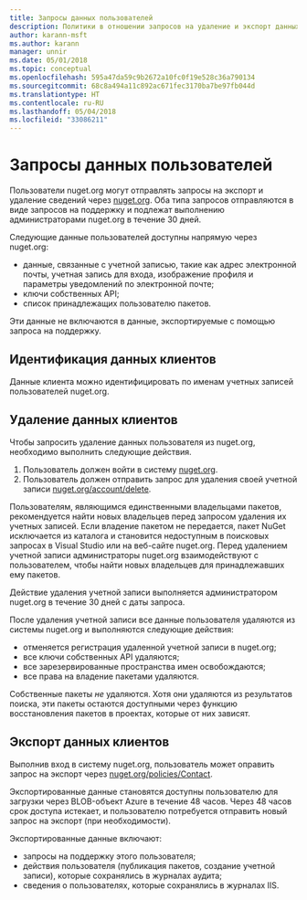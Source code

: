```yaml
---
title: Запросы данных пользователей
description: Политики в отношении запросов на удаление и экспорт данных пользователей
author: karann-msft
ms.author: karann
manager: unnir
ms.date: 05/01/2018
ms.topic: conceptual
ms.openlocfilehash: 595a47da59c9b2672a10fc0f19e528c36a790134
ms.sourcegitcommit: 68c8a494a11c892ac671fec3170ba7be97fb044d
ms.translationtype: HT
ms.contentlocale: ru-RU
ms.lasthandoff: 05/04/2018
ms.locfileid: "33086211"
---
```

# <a name="user-data-requests"></a>Запросы данных пользователей

Пользователи nuget.org могут отправлять запросы на экспорт и удаление сведений через [nuget.org](https://www.nuget.org). Оба типа запросов отправляются в виде запросов на поддержку и подлежат выполнению администраторами nuget.org в течение 30 дней.

Следующие данные пользователей доступны напрямую через nuget.org:

* данные, связанные с учетной записью, такие как адрес электронной почты, учетная запись для входа, изображение профиля и параметры уведомлений по электронной почте;
* ключи собственных API;
* список принадлежащих пользователю пакетов.

Эти данные не включаются в данные, экспортируемые с помощью запроса на поддержку.

## <a name="identifying-customer-data"></a>Идентификация данных клиентов

Данные клиента можно идентифицировать по именам учетных записей пользователей nuget.org.

## <a name="deleting-customer-data"></a>Удаление данных клиентов

Чтобы запросить удаление данных пользователя из nuget.org, необходимо выполнить следующие действия.

1. Пользователь должен войти в систему [nuget.org](https://www.nuget.org).
1. Пользователь должен отправить запрос для удаления своей учетной записи [nuget.org/account/delete](https://www.nuget.org/account/delete).

Пользователям, являющимся единственными владельцами пакетов, рекомендуется найти новых владельцев перед запросом удаления их учетных записей. Если владение пакетом не передается, пакет NuGet исключается из каталога и становится недоступным в поисковых запросах в Visual Studio или на веб-сайте nuget.org. Перед удалением учетной записи администраторы nuget.org взаимодействуют с пользователем, чтобы найти новых владельцев для принадлежавших ему пакетов.

Действие удаления учетной записи выполняется администратором nuget.org в течение 30 дней с даты запроса.

После удаления учетной записи все данные пользователя удаляются из системы nuget.org и выполняются следующие действия:

* отменяется регистрация удаленной учетной записи в nuget.org;
* все ключи собственных API удаляются;
* все зарезервированные пространства имен освобождаются;
* все права на владение пакетами удаляются.

Собственные пакеты *не* удаляются. Хотя они удаляются из результатов поиска, эти пакеты остаются доступными через функцию восстановления пакетов в проектах, которые от них зависят.

## <a name="exporting-customer-data"></a>Экспорт данных клиентов

Выполнив вход в систему nuget.org, пользователь может оправить запрос на экспорт через [nuget.org/policies/Contact](https://www.nuget.org/policies/Contact).

Экспортированные данные становятся доступны пользователю для загрузки через BLOB-объект Azure в течение 48 часов. Через 48 часов срок доступа истекает, и пользователю потребуется отправить новый запрос на экспорт (при необходимости).

Экспортированные данные включают:

* запросы на поддержку этого пользователя;
* действия пользователя (публикация пакетов, создание учетной записи), которые сохранялись в журналах аудита;
* сведения о пользователях, которые сохранялись в журналах IIS.

